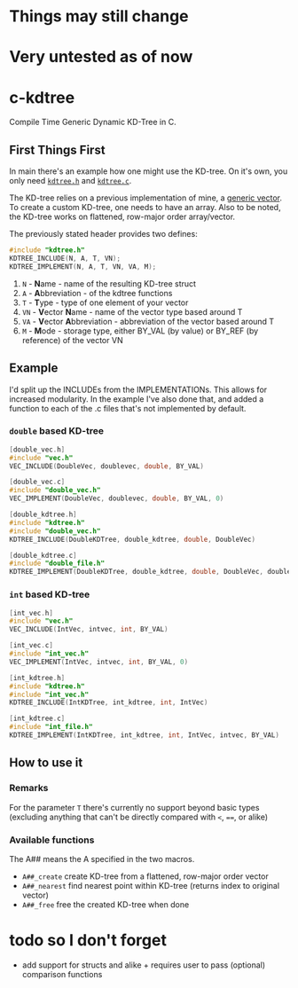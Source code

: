 # Things may still change
# Very untested as of now
# c-kdtree
Compile Time Generic Dynamic KD-Tree in C.

## First Things First
In main there's an example how one might use the KD-tree.
On it's own, you only need [`kdtree.h`](src/kdtree.h) and [`kdtree.c`](src/kdtree.c).

The KD-tree relies on a previous implementation of mine, a [generic vector](https://github.com/rphii/c-vector).
To create a custom KD-tree, one needs to have an array. Also to be noted, the KD-tree works on flattened, row-major order array/vector.

The previously stated header provides two defines:

```c
#include "kdtree.h"
KDTREE_INCLUDE(N, A, T, VN);
KDTREE_IMPLEMENT(N, A, T, VN, VA, M);
```

1. `N` - **N**ame - name of the resulting KD-tree struct
2. `A` - **A**bbreviation - of the kdtree functions
3. `T` - **T**ype - type of one element of your vector
4. `VN` - **V**ector **N**ame - name of the vector type based around T
5. `VA` - **V**ector **A**bbreviation - abbreviation of the vector based around T
6. `M` - **M**ode - storage type, either BY_VAL (by value) or BY_REF (by reference) of the vector VN

## Example
I'd split up the INCLUDEs from the IMPLEMENTATIONs. This allows for increased modularity.
In the example I've also done that, and added a function to each of the .c files that's not implemented by default.

### `double` based KD-tree

```c
[double_vec.h]
#include "vec.h"
VEC_INCLUDE(DoubleVec, doublevec, double, BY_VAL)

[double_vec.c]
#include "double_vec.h"
VEC_IMPLEMENT(DoubleVec, doublevec, double, BY_VAL, 0)

[double_kdtree.h]
#include "kdtree.h"
#include "double_vec.h"
KDTREE_INCLUDE(DoubleKDTree, double_kdtree, double, DoubleVec)

[double_kdtree.c]
#include "double_file.h"
KDTREE_IMPLEMENT(DoubleKDTree, double_kdtree, double, DoubleVec, doublevec, BY_VAL)
```

### `int` based KD-tree

```c
[int_vec.h]
#include "vec.h"
VEC_INCLUDE(IntVec, intvec, int, BY_VAL)

[int_vec.c]
#include "int_vec.h"
VEC_IMPLEMENT(IntVec, intvec, int, BY_VAL, 0)

[int_kdtree.h]
#include "kdtree.h"
#include "int_vec.h"
KDTREE_INCLUDE(IntKDTree, int_kdtree, int, IntVec)

[int_kdtree.c]
#include "int_file.h"
KDTREE_IMPLEMENT(IntKDTree, int_kdtree, int, IntVec, intvec, BY_VAL)
```

## How to use it
### Remarks
For the parameter `T` there's currently no support beyond basic types (excluding anything that can't be directly compared with `<`, `==`, or alike)

### Available functions
The A## means the A specified in the two macros.

- `A##_create` create KD-tree from a flattened, row-major order vector
- `A##_nearest` find nearest point within KD-tree (returns index to original vector)
- `A##_free` free the created KD-tree when done


# todo so I don't forget
- add support for structs and alike + requires user to pass (optional) comparison functions

